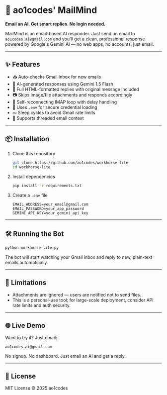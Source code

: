 # 📩 ao1codes' MailMind

**Email an AI. Get smart replies. No login needed.**

MailMind is an email-based AI responder. Just send an email to `ao1codes.ai@gmail.com` and you'll get a clean, professional response powered by Google's Gemini AI — no web apps, no accounts, just email.

---

## ✨ Features

- 📥 Auto-checks Gmail inbox for new emails
- 🤖 AI-generated responses using Gemini 1.5 Flash
- 💬 Full HTML-formatted replies with original message included
- 📷 Skips image/file attachments and responds accordingly
- 🔁 Self-reconnecting IMAP loop with delay handling
- 🔐 Uses `.env` for secure credential loading
- 💤 Sleep cycles to avoid Gmail rate limits
- 🔄 Supports threaded email context

---

## 📦 Installation

1. Clone this repository  
   ```bash
   git clone https://github.com/ao1codes/workhorse-lite
   cd workhorse-lite
   ```

2. Install dependencies  
   ```bash
   pip install -r requirements.txt
   ```

3. Create a `.env` file  
   ```
   EMAIL_ADDRESS=your_email@gmail.com
   EMAIL_PASSWORD=your_app_password
   GEMINI_API_KEY=your_gemini_api_key
   ```

---

## 🛠️ Running the Bot

```bash
python workhorse-lite.py
```

The bot will start watching your Gmail inbox and reply to new, plain-text emails automatically.

---

## 🚫 Limitations

- Attachments are ignored — users are notified not to send files.
- This is a personal-use tool; for large-scale deployment, consider API rate limits and auth security.

---

## 🌐 Live Demo

Want to try it? Just email:

```
ao1codes.ai@gmail.com
```

No signup. No dashboard. Just email an AI and get a reply.

---

## 📄 License

MIT License © 2025 ao1codes
